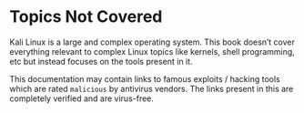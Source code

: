# Topics Not Covered

Kali Linux is a large and complex operating system. This book doesn’t cover everything relevant to complex Linux topics like kernels, shell programming, etc but instead focuses on the tools present in it.

This documentation may contain links to famous exploits / hacking tools which are rated `malicious` by antivirus vendors. The links present in this are completely verified and are virus-free.